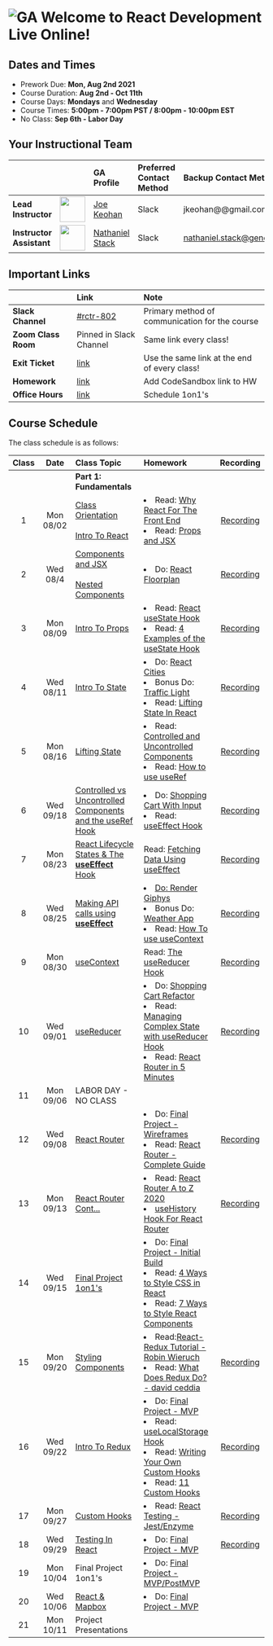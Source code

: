 # ![GA](https://ga-dash.s3.amazonaws.com/production/assets/logo-9f88ae6c9c3871690e33280fcf557f33.png) Welcome to React Development Live Online!

## Dates and Times

* Prework Due: **Mon, Aug 2nd 2021**
* Course Duration: **Aug 2nd - Oct 11th**
* Course Days: **Mondays** and **Wednesday**
* Course Times: **5:00pm - 7:00pm PST / 8:00pm - 10:00pm EST** 
* No Class: **Sep 6th - Labor Day**


## Your Instructional Team

| | | GA Profile | Preferred Contact Method | Backup Contact Method |
| :--- | :--- | :--- | :--- | :--- |
| **Lead Instructor** | <img src="https://i.imgur.com/QYb5xoN.png" height="50"> | [Joe Keohan](https://generalassemb.ly/instructors/joe-keohan/7866) | Slack | jkeohan@@gmail.com|
| **Instructor Assistant** | <img src="https://i.imgur.com/FmcnxV4.png" height="50"> |[Nathaniel Stack](https://generalassemb.ly/instructors/nathaniel-stack/22752) | Slack | nathaniel.stack@generalassemb.ly|


## Important Links

| | Link | Note | 
| :--- | :--- | :--- |
| **Slack Channel** | [#rctr-802]() | Primary method of communication for the course |
| **Zoom Class Room** | Pinned in Slack Channel | Same link every class! |
| **Exit Ticket** | [link](https://docs.google.com/forms/d/e/1FAIpQLScXC8fZxuNYXEWOIEcwZgGHkUqIW9EoFbrbGR5pVC3fIEfv_g/viewform) | Use the same link at the end of every class! |
| **Homework** | [link](https://docs.google.com/spreadsheets/d/1znSaQg63lTMiBTZCmFox-6ahVYti0gU_3LQ6V3vVpFo/edit#gid=566709901) | Add CodeSandbox link to HW |
| **Office Hours** | [link](https://docs.google.com/spreadsheets/d/1znSaQg63lTMiBTZCmFox-6ahVYti0gU_3LQ6V3vVpFo/edit#gid=1977257351) | Schedule 1on1's |



## Course Schedule

The class schedule is as follows:


| Class | Date | Class Topic | Homework | Recording |
| :---: | :---: | :--- | :--- | :---: |
||| **Part 1: Fundamentals** |
| 1  | Mon 08/02 | [Class Orientation](https://github.com/jkeohan/rctr-8-2-21/blob/main/w01d01/orientation.md)<br><br>[Intro To React](https://github.com/jkeohan/rctr-8-2-21/blob/main/w01d01/intro-to-react.md) | <li>Read: [Why React For The Front End](https://www.cloudways.com/blog/why-reactjs-for-front-end/)</li><li>Read: [Props and JSX](https://www.freecodecamp.org/news/react-components-jsx-props-for-beginners/)</li>| [Recording](https://youtu.be/5KhuVZcmyCY) |
| 2  | Wed 08/4 | [Components and JSX](https://github.com/jkeohan/rctr-8-2-21/blob/main/w01d02/components-and-jsx.md)<br><br>[Nested Components](https://github.com/jkeohan/rctr-8-2-21/blob/main/w01d02/nested-compnents.md)| <li>Do: [React Floorplan](https://github.com/jkeohan/rctr-8-2-21/blob/main/homework/w01/react-floorplan.md)</li>  </li> | [Recording](https://generalassembly.zoom.us/rec/share/XPF8ICc0CEMuUuaY-RRs7IawlzLYuv524359VqEgH2NwuifH5KT6CPSiFzVqzCkz.QI5fSVlS_h5bBzeG?startTime=1628121229000) |
| 3  | Mon 08/09 |  [Intro To Props](https://github.com/jkeohan/rctr-8-2-21/blob/main/w02d03/intro-to-props.md)| <li>Read: [React useState Hook](https://www.robinwieruch.de/react-usestate-hook)<li>Read: [4 Examples of the useState Hook](https://daveceddia.com/usestate-hook-examples/)</li> | [Recording](https://generalassembly.zoom.us/rec/share/HRUWdhLD8sxPW4Sg3yrU0RpdaRlrlwO5G9sncmE-yw1y5rAF7Tiq23GI1Arnx1CD.bljJqqnhY_04FJ9r?startTime=1628553265000)  |
| 4  | Wed 08/11 | [Intro To State](https://github.com/jkeohan/rctr-8-2-21/blob/main/w02d04/intro-to-state.md)  | <li> Do: [React Cities](https://github.com/jkeohan/rctr-8-2-21/blob/main/homework/w02/react_cities.md)</li><li>Bonus Do: [Traffic Light](https://github.com/jkeohan/rctr-8-2-21/blob/main/homework/w02/traffic_light.md)</li><li>Read: [Lifting State In React](https://www.robinwieruch.de/react-lift-state)</li> | [Recording](https://generalassembly.zoom.us/rec/share/DlraO1RdLlDeuN5LwM99dckFrRo3mnZbbG0-KWc9SKkfF1tnOioIVE6Kpt7NfNfb.c-790DjWDPhKQimn?startTime=1628726195000) |
| 5  | Mon 08/16 | [Lifting State](https://github.com/jkeohan/rctr-8-2-21/blob/main/w03d05/lifting-state.md) | <li>Read: [Controlled and Uncontrolled Components](https://medium.com/tech-tajawal/controlled-and-uncontrolled-components-in-react-6d5f260b46dd)</li> <li>Read: [How to use useRef](https://www.robinwieruch.de/react-ref?utm_campaign=Robin%20Wieruch%20-%20A%20Developer%27s%20Newsletter&utm_medium=email&utm_source=Revue%20newsletter)</li>| [Recording](https://youtu.be/foZulJ2E440) |
| 6  | Wed 09/18 | [Controlled vs Uncontrolled Components and the useRef Hook](https://github.com/jkeohan/rctr-8-2-21/blob/main/w03d06/controlled-uncontrolled-forms.md) |  <li>Do: [Shopping Cart With Input](https://github.com/jkeohan/rctr-8-2-21/blob/main/homework/w03/shoppingCart_with_input.md)</li><li>Read: [useEffect Hook](https://www.robinwieruch.de/react-hooks)</li> | [Recording](https://generalassembly.zoom.us/rec/share/r5WBWmzm8fQ04yyIARa5uAmE-y4jgQz3ErG0GBBsn03635IW205xGhLtMj-ITD7C.Xc1ivpqSiMa91dfo?startTime=1629330304000)| |
| 7  | Mon 08/23 | [React Lifecycle States & The **useEffect** Hook](https://github.com/jkeohan/rctr-8-2-21/blob/main/w04d07/intro-to-the-component.lfiecycle.md)|Read: [Fetching Data Using useEffect](https://www.robinwieruch.de/react-hooks-fetch-data) | [Recording](https://generalassembly.zoom.us/rec/share/0DzqeRiQFiCBY-bCYbyMGKgAsI1BLnLL56N7vE3CGz7DfTHplr2-C0vYovx3eCQF.u-diuWvm_Ux3x5F4?startTime=1629762804000)| |
| 8  | Wed 08/25 | [Making API calls using **useEffect**](https://github.com/jkeohan/rctr-8-2-21/blob/main/w04d08/intro-to-fetching-data.md) |<li>[Do: Render Giphys](https://github.com/jkeohan/rctr-8-2-21/blob/main/homework/w04/giphy.md)</li> <li>Bonus Do: [Weather App](https://github.com/jkeohan/rctr-8-2-21/blob/main/homework/w04/weather-app.md)</li><li>Read: [How To use useContext](https://www.robinwieruch.de/react-usecontext-hook)</li>| [Recording](https://generalassembly.zoom.us/rec/share/sC3StI-N20M4OTb2xRdVpCIZmldwlOvYPyOS8gpxxItYY5k4KYPMhLGzXcHxOUBy.OFoGvCpxryCvRiZv?startTime=1629936098000) |  |
| 9  | Mon 08/30 | [useContext](https://github.com/jkeohan/rctr-8-2-21/blob/main/w05d09/intro-to-useContent.md) | Read: [The useReducer Hook](https://www.robinwieruch.de/react-usereducer-hook)  | [Recording](https://generalassembly.zoom.us/rec/share/9R6Gb8790MLg6XEi5KSHzACYesmnDf2x01AdAMUC0J4snCHfGZX5HYe6N1FNmteJ.dY7tq2cy69tNxvus?startTime=1630367174000) |
| 10  | Wed 09/01 | [useReducer](https://github.com/jkeohan/rctr-8-2-21/blob/main/w05d10/intro-to-useReducer.md) | <li>Do: [Shopping Cart Refactor](https://github.com/jkeohan/rctr-8-2-21/blob/main/homework/w05/shopping-cart-refactor.md)</li><li>Read: [Managing Complex State with useReducer Hook](https://medium.com/swlh/react-managing-complex-state-transitions-with-usereducer-e37536b12944)</li><li>Read: [React Router in 5 Minutes](https://www.freecodecamp.org/news/react-router-in-5-minutes/)</li> | [Recording](https://generalassembly.zoom.us/rec/share/nzq0tixuxPMyRAph1Mi2TWsw21AqWBveop46dNNGxm_R2yCn5mFEKYJPZ_yqO7aZ.8VsF5b_7miiU3Xh-?startTime=1630540437000) |
| 11  | Mon 09/06 | LABOR DAY - NO CLASS |  |  |
| 12  | Wed 09/08 | [React Router](https://github.com/jkeohan/rctr-8-2-21/blob/main/w06d11/intro-to-react-router-part1.md) | <li>Do: [Final Project - Wireframes](https://github.com/jkeohan/rctr-final-project)</li> <li>Read: [React Router - Complete Guide](https://www.sitepoint.com/react-router-complete-guide/)</li> | [Recording](https://generalassembly.zoom.us/rec/share/FJVsC1Iq68pfRnUBSaicWEHWvmUt9fphz94PkasZlWpN0CytXOlGcOE60XrMFiVm.UL8Tt74LR5Ig0ior?startTime=1631145228000) |
| 13  | Mon 09/13 | [React Router Cont...](https://github.com/jkeohan/rctr-8-2-21/blob/main/w07d12/intro-to-react-router-part2.md) | <li>Read: [React Router A to Z 2020](https://medium.com/@SakibAdnan/react-router-a-to-z-2020-11310fb2e74a)</li><li>[useHistory Hook For React Router](https://medium.com/javascript-in-plain-english/navigating-your-react-app-with-the-usehistory-hook-c7c465bfc6f6)</li>| [Recording](https://generalassembly.zoom.us/rec/share/NfqtTo7yhA0vyf5w-dXPBlX0V7T4Oqvu58p7jusGPjBHj8nFP88Gft0zdUPtY534.RH0GJwmfPAspZb9R?startTime=1631577231000) |
| 14  | Wed 09/15|  [Final Project 1on1's](https://docs.google.com/spreadsheets/d/1znSaQg63lTMiBTZCmFox-6ahVYti0gU_3LQ6V3vVpFo/edit#gid=367518296) | <li>Do: [Final Project - Initial Build](https://github.com/jkeohan/rctr-final-project)</li> <li>Read: [4 Ways to Style CSS in React](https://www.robinwieruch.de/react-css-styling)</li><li>Read: [7 Ways to Style React Components](https://www.sitepoint.com/react-components-styling-options/)</li>  |  |
| 15  | Mon 09/20 | [Styling Components](https://github.com/jkeohan/rctr-8-2-21/blob/main/w08d14/intro-to-styled-components.md) | <li>Read:[React-Redux Tutorial - Robin Wieruch](https://www.robinwieruch.de/react-redux-tutorial#redux-store)</li><li>Read: [What Does Redux Do? - david ceddia](https://daveceddia.com/what-does-redux-do/)</li> | [Recording](https://generalassembly.zoom.us/rec/share/vIYGH0iGLJUYc1QeQuUpnQye12T3PmM_u9EHXRKI-1XU7cHcYQfITzPYBkRPqpMA.aPP9XvKmgpNxdiFy?startTime=1632181924000) |
| 16  | Wed 09/22 | [Intro To Redux](https://github.com/jkeohan/rctr-8-2-21/blob/main/w08d15/intro-to-redux.md)  | <li>Do: [Final Project - MVP](https://github.com/jkeohan/rctr-final-project)</li><li>Read: [useLocalStorage Hook](https://usehooks.com/useLocalStorage/)</li><li>Read: [Writing Your Own Custom Hooks](https://blog.bitsrc.io/writing-your-own-custom-hooks-4fbcf77e112e)</li><li>Read: [11 Custom Hooks](https://blog.bitsrc.io/11-useful-custom-react-hooks-for-your-next-app-c66307cf0f0c)</li>  | [Recording](https://generalassembly.zoom.us/rec/share/PwX_1_MPHltrdEmSrCWmqfzEA9PS4ed0XNOJ6778aAi4pnXYV9IdMv8QO_V1Ztlb.wK2OUNQhCFnmgICT?startTime=1632354992000) |
| 17 | Mon 09/27 | [Custom Hooks](https://github.com/jkeohan/rctr-8-2-21/blob/main/w09d16/intro-to-custom-hooks.md) |<li>Read: [React Testing - Jest/Enzyme](https://medium.com/javascript-in-plain-english/testing-in-react-part-1-types-tools-244107abf0c6)</li>  | [Recording](https://generalassembly.zoom.us/rec/share/9u1w0pNd1VVuTsfe_R61U83xLZWeHoVc_jffUBf6_kJX88HMAZ0V_aqoQFtl1jAD.K7rtFPVxoslV2bKh?startTime=1632786857000) |
| 18  | Wed 09/29 | [Testing In React](https://github.com/jkeohan/rctr-8-2-21/blob/main/w09d17/intro-to-testing-in-react.md)| <li>Do: [Final Project - MVP](https://github.com/jkeohan/rctr-final-project)</li>  | [Recording](https://generalassembly.zoom.us/rec/share/3C0A7Dg-5bGOREUrWyY_3-wxrZdzn3Uaiwq0UQs4qkU-3gM9Qt0l0UI4qfQe3NOU.19-suByreNrn9RSd?startTime=1633391721000) |
| 19  | Mon 10/04 |  Final Project 1on1's  | <li>Do: [Final Project - MVP/PostMVP](https://github.com/jkeohan/rctr-final-project)</li> |  |
| 20  | Wed 10/06 | [React & Mapbox](https://github.com/jkeohan/rctr-8-2-21/blob/main/w10d19/intro-to-mapbox.md)  | <li>Do: [Final Project - MVP](https://github.com/jkeohan/rctr-final-project)</li> | []() |
| 21  | Mon 10/11 | Project Presentations |  |  |

<!--  -->

<!-- <li>Read: [D3 & React](https://wattenberger.com/blog/react-and-d3#creating-svg-elements)</li>  -->
